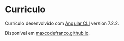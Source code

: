 # Curriculo

Currículo desenvolvido com [Angular CLI](https://github.com/angular/angular-cli) version 7.2.2.

Disponível em [maxcodefranco.github.io](https://maxcodefranco.github.io).

